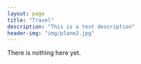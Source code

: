 ```yaml
---
layout: page
title: "Travel"
description: "This is a test description"
header-img: "img/plane2.jpg"
---
```




There is nothing here yet.